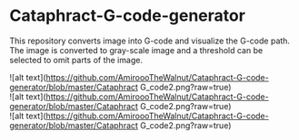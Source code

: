 # Cataphract-G-code-generator
This repository converts image into G-code and visualize the G-code path. The image is converted to gray-scale image and a threshold can be selected to omit parts of the image.  

![alt text](https://github.com/AmiroooTheWalnut/Cataphract-G-code-generator/blob/master/Cataphract G_code2.png?raw=true)  
![alt text](https://github.com/AmiroooTheWalnut/Cataphract-G-code-generator/blob/master/Cataphract G_code2.png?raw=true)  
![alt text](https://github.com/AmiroooTheWalnut/Cataphract-G-code-generator/blob/master/Cataphract G_code2.png?raw=true)  
